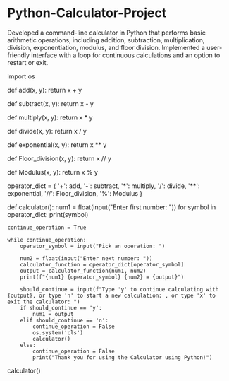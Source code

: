 # Python-Calculator-Project
Developed a command-line calculator in Python that performs basic arithmetic operations, including addition, subtraction, multiplication, division, exponentiation, modulus, and floor division. Implemented a user-friendly interface with a loop for continuous calculations and an option to restart or exit.

import os
        
def add(x, y):
    return x + y

def subtract(x, y):
    return x - y

def multiply(x, y):
    return x * y

def divide(x, y):
    return x / y

def exponential(x, y):
    return x ** y

def Floor_division(x, y):
    return x // y

def Modulus(x, y):
    return x % y

operator_dict = {
    '+': add,
    '-': subtract,
    '*': multiply,
    '/': divide,
    '**': exponential,
    '//': Floor_division,
    '%': Modulus
}


def calculator():
    num1 = float(input("Enter first number: "))
    for symbol in operator_dict:
        print(symbol)
        
    continue_operation = True
    
    while continue_operation:
        operator_symbol = input("Pick an operation: ")
        
        num2 = float(input("Enter next number: "))
        calculator_function = operator_dict[operator_symbol]
        output = calculator_function(num1, num2)
        print(f"{num1} {operator_symbol} {num2} = {output}")
        
        should_continue = input(f"Type 'y' to continue calculating with {output}, or type 'n' to start a new calculation: , or type 'x' to exit the calculator: ")
        if should_continue == 'y':
            num1 = output
        elif should_continue == 'n':
            continue_operation = False
            os.system('cls')
            calculator()
        else:
            continue_operation = False
            print("Thank you for using the Calculator using Python!")

calculator()
